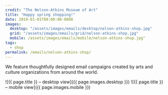 ```yaml
---
credit: "The Nelson-Atkins Museum of Art"
title: "Happy spring shopping!"
date: 2019-01-01T00:00:00-0800
images:
  desktop: "/assets/images/emails/desktop/nelson-atkins-shop.jpg"
  grid: "/assets/images/emails/grid/nelson-atkins-shop.jpg"
  mobile: /assets/images/emails/mobile/nelson-atkins-shop.jpg"
tags:
  - shop
permalink: /emails/nelson-atkins-shop/
---
```

We feature thoughtfully designed email campaigns created by arts and culture organizations from around the world.

![{{ page.title }} – desktop view]({{ page.images.desktop }})
![{{ page.title }} – mobile view]({{ page.images.mobile }})
